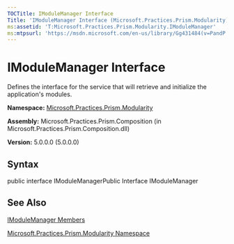 ```yaml
---
TOCTitle: IModuleManager Interface
Title: 'IModuleManager Interface (Microsoft.Practices.Prism.Modularity)'
ms:assetid: 'T:Microsoft.Practices.Prism.Modularity.IModuleManager'
ms:mtpsurl: 'https://msdn.microsoft.com/en-us/library/Gg431484(v=PandP.50)'
---
```



# IModuleManager Interface

Defines the interface for the service that will retrieve and initialize the application's modules.

**Namespace:** [Microsoft.Practices.Prism.Modularity](https://msdn.microsoft.com/library/microsoft.practices.prism.modularity)
**Assembly:** Microsoft.Practices.Prism.Composition (in Microsoft.Practices.Prism.Composition.dll)

**Version:** 5.0.0.0 (5.0.0.0)

## Syntax

public interface IModuleManagerPublic Interface IModuleManager

## See Also

[IModuleManager Members](https://msdn.microsoft.com/allmembers.t:microsoft.practices.prism.modularity.imodulemanager)

[Microsoft.Practices.Prism.Modularity Namespace](https://msdn.microsoft.com/library/microsoft.practices.prism.modularity)
